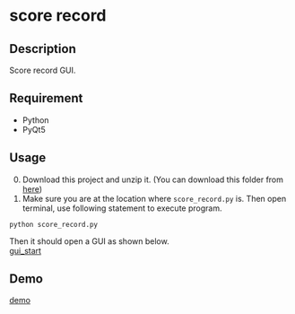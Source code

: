 # score record

## Description
Score record GUI.

## Requirement
* Python
* PyQt5

## Usage
0. Download this project and unzip it. (You can download this folder from [here](https://minhaskamal.github.io/DownGit/#/home "DownGit"))  
1. Make sure you are at the location where `score_record.py` is. Then open terminal, use following statement to execute program.  
```
python score_record.py  
```
Then it should open a GUI as shown below.  
[gui_start](https://github.com/rex0988476/Python/blob/main/Taiko_Tournament_Tools/score_record/README/gui_start.png)  
## Demo
[demo](https://www.youtube.com/watch?v=HeoxKrUldXw "demo")
